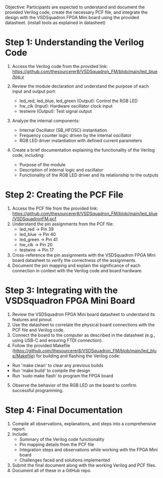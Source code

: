 Objective:
Participants are expected to understand and document the provided Verilog code, create the necessary PCF file, and integrate the design with the VSDSquadron FPGA Mini board using the provided datasheet. (install tools as explained in datasheet)

# Step 1: Understanding the Verilog Code

1.	Access the Verilog code from the provided link: https://github.com/thesourcerer8/VSDSquadron_FM/blob/main/led_blue/top.v
2.	Review the module declaration and understand the purpose of each input and output port:
    -	led_red, led_blue, led_green (Output): Control the RGB LED
    -	hw_clk (Input): Hardware oscillator clock input
    -	testwire (Output): Test signal output
3.	Analyze the internal components:
    -	Internal Oscillator (SB_HFOSC) instantiation
    -	Frequency counter logic driven by the internal oscillator
    -	RGB LED driver instantiation with defined current parameters

5.	Create a brief documentation explaining the functionality of the Verilog code, including:
    -	Purpose of the module
    -	Description of internal logic and oscillator
    -	Functionality of the RGB LED driver and its relationship to the outputs

# Step 2: Creating the PCF File

1.	Access the PCF file from the provided link: https://github.com/thesourcerer8/VSDSquadron_FM/blob/main/led_blue/VSDSquadronFM.pcf
2.	Understand the pin assignments from the PCF file:
    -	led_red -> Pin 39
    -	led_blue -> Pin 40
    -	led_green -> Pin 41
    -	hw_clk -> Pin 20
    -	testwire -> Pin 17
3.	Cross-reference the pin assignments with the VSDSquadron FPGA Mini board datasheet to verify the correctness of the assignments.
4.	Document the pin mapping and explain the significance of each connection in context with the Verilog code and board hardware.

# Step 3: Integrating with the VSDSquadron FPGA Mini Board

1.	Review the VSDSquadron FPGA Mini board datasheet to understand its features and pinout.
2.	Use the datasheet to correlate the physical board connections with the PCF file and Verilog code.
3.	Connect the board to the computer as described in the datasheet (e.g., using USB-C and ensuring FTDI connection).
4.	Follow the provided Makefile (https://github.com/thesourcerer8/VSDSquadron_FM/blob/main/led_blue/Makefile) for building and flashing the Verilog code:
  -	Run 'make clean' to clear any previous builds
  -	Run 'make build' to compile the design
  -	Run 'sudo make flash' to program the FPGA board
5.	Observe the behavior of the RGB LED on the board to confirm successful programming.

# Step 4: Final Documentation

1.	Compile all observations, explanations, and steps into a comprehensive report.
2.	Include:
    -	Summary of the Verilog code functionality
    -	Pin mapping details from the PCF file
    -	Integration steps and observations while working with the FPGA Mini board
    -	Challenges faced and solutions implemented
3.	Submit the final document along with the working Verilog and PCF files.
4.	Document all of these in a GitHub repo.

